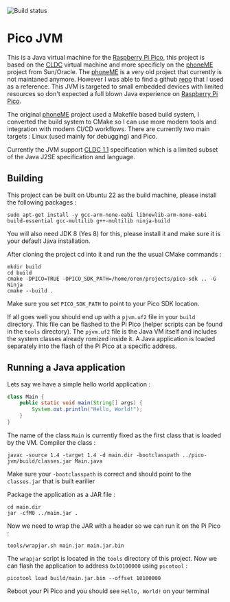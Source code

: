![Build status](https://github.com/orenskl/pico-jvm/actions/workflows/main.yml/badge.svg)

# Pico JVM

This is a Java virtual machine for the [Raspberry Pi Pico](https://www.raspberrypi.com/products/raspberry-pi-pico/), this project is based on the [CLDC](https://en.wikipedia.org/wiki/Connected_Limited_Device_Configuration) virtual machine and more specificly on the [phoneME](https://phonej2me.github.io) project from Sun/Oracle. The [phoneME](https://phonej2me.github.io) is a very old project that currently is not maintaned anymore. However I was able to find a github [repo](https://github.com/magicus/phoneME) that I used as a reference. This JVM is targeted to small embedded devices with limited resources so don't expected a full blown Java experience on [Raspberry Pi Pico](https://www.raspberrypi.com/products/raspberry-pi-pico/).

The original [phoneME](https://phonej2me.github.io) project used a Makefile based build system, I converted the build system to CMake so I can use more modern tools and integration with modern CI/CD workflows. There are currently two main targets : Linux (used mainly for debugging) and Pico.

Currently the JVM support [CLDC 1.1](https://docs.oracle.com/javame/config/cldc/ref-impl/cldc1.1/jsr139/index.html) specification which is a limited subset of the Java  J2SE specification and language.

## Building

This project can be built on Ubuntu 22 as the build machine, please install the following packages :

```
sudo apt-get install -y gcc-arm-none-eabi libnewlib-arm-none-eabi build-essential gcc-multilib g++-multilib ninja-build
```


You will also need JDK 8 (Yes 8) for this, please install it and make sure it is your default Java installation.

After cloning the project cd into it and run the the usual CMake commands :

```
mkdir build
cd build
cmake -DPICO=TRUE -DPICO_SDK_PATH=/home/oren/projects/pico-sdk .. -G Ninja
cmake --build .
```

Make sure you set `PICO_SDK_PATH` to point to your Pico SDK location.

If all goes well you should end up with a `pjvm.uf2` file in your `build` directory. This file can be flashed to the Pi Pico (helper scripts can be found in the `tools` directory). The `pjvm.uf2` file is the Java VM itself and includes the system classes already romized inside it. A Java application is loaded separately into the flash of the Pi Pico at a specific address.

## Running a Java application

Lets say we have a simple hello world application :

```java
class Main {
    public static void main(String[] args) {
        System.out.println("Hello, World!"); 
    }
}
```

The name of the class `Main` is currently fixed as the first class that is loaded by the VM. Compiler the class :

```
javac -source 1.4 -target 1.4 -d main.dir -bootclasspath ../pico-jvm/build/classes.jar Main.java
```

Make sure your `-bootclasspath` is correct and should point to the `classes.jar` that is built earilier

Package the application as a JAR file :

```
cd main.dir
jar -cfM0 ../main.jar .
```

Now we need to wrap the JAR with a header so we can run it on the Pi Pico :

```
tools/wrapjar.sh main.jar main.jar.bin
```

The `wrapjar` script is located in the `tools` directory of this project. Now we can flash the application to address `0x10100000` using `picotool` :

```
picotool load build/main.jar.bin --offset 10100000
```

Reboot your Pi Pico and you should see `Hello, World!` on your terminal
